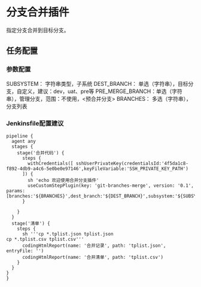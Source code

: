 # 分支合并插件

指定分支合并到目标分支。

## 任务配置

### 参数配置

SUBSYSTEM： 字符串类型，子系统
DEST_BRANCH： 单选（字符串），目标分支，自定义，建议：dev，uat、pre等
PRE_MERGE_BRANCH：单选（字符串），管理分支，范围：不使用，<预合并分支>
BRANCHES： 多选（字符串），分支列表

### Jenkinsfile配置建议

```pipeline
pipeline {
  agent any
  stages {
    stage('合并代码') {
      steps {
        withCredentials([ sshUserPrivateKey(credentialsId:'4f5da1c8-f892-4db9-a4c6-5e0be0e97146',keyFileVariable:'SSH_PRIVATE_KEY_PATH')
      ]) {
        sh 'echo 欢迎使用合并分支插件'
        useCustomStepPlugin(key: 'git-branches-merge', version: '0.1', params: [branches:'${BRANCHES}',dest_branch:'${DEST_BRANCH}',subsystem:'${SUBSYSTEM}',pre_merge_branch:'${PRE_MERGE_BRANCH}'])
      }

    }
  }
  stage('清单') {
    steps {
      sh '''cp *.tplist.json tplist.json
cp *.tplist.csv tplist.csv'''
      codingHtmlReport(name: '合并记录', path: 'tplist.json', entryFile: '')
      codingHtmlReport(name: '合并清单', path: 'tplist.csv')
    }
  }
}
}
```
